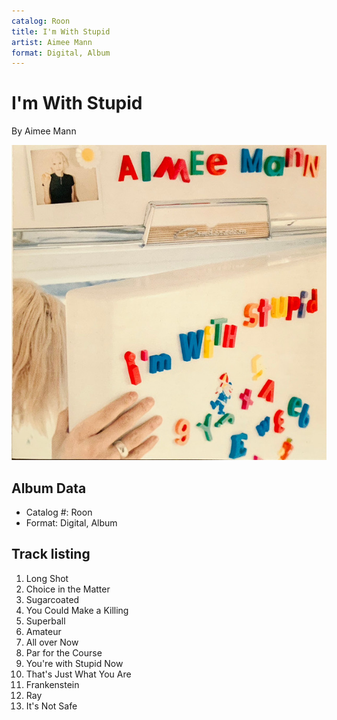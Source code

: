```yaml
---
catalog: Roon
title: I'm With Stupid
artist: Aimee Mann
format: Digital, Album
---
```


# I'm With Stupid

By Aimee Mann

![](../../assets/albumcovers/Aimee_Mann-Im_With_Stupid.png)

## Album Data

- Catalog #: Roon
- Format: Digital, Album


## Track listing


1. Long Shot
2. Choice in the Matter
3. Sugarcoated
4. You Could Make a Killing
5. Superball
6. Amateur
7. All over Now
8. Par for the Course
9. You're with Stupid Now
10. That's Just What You Are
11. Frankenstein
12. Ray
13. It's Not Safe

